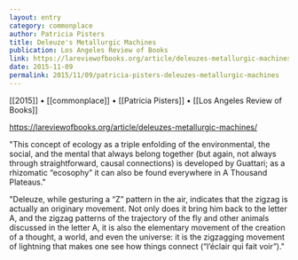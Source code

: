 ```yaml
---
layout: entry
category: commonplace
author: Patricia Pisters
title: Deleuze's Metallurgic Machines
publication: Los Angeles Review of Books
link: https://lareviewofbooks.org/article/deleuzes-metallurgic-machines/
date: 2015-11-09
permalink: 2015/11/09/patricia-pisters-deleuzes-metallurgic-machines
---
```


[[2015]] • [[commonplace]] • [[Patricia Pisters]] • [[Los Angeles Review of Books]]

https://lareviewofbooks.org/article/deleuzes-metallurgic-machines/

"This concept of ecology as a triple enfolding of the environmental, the social, and the mental that always belong together (but again, not always through straightforward, causal connections) is developed by Guattari; as a rhizomatic “ecosophy” it can also be found everywhere in A Thousand Plateaus."

"Deleuze, while gesturing a “Z” pattern in the air, indicates that the zigzag is actually an originary movement. Not only does it bring him back to the letter A, and the zigzag patterns of the trajectory of the fly and other animals discussed in the letter A, it is also the elementary movement of the creation of a thought, a world, and even the universe: it is the zigzagging movement of lightning that makes one see how things connect (“l’éclair qui fait voir”)."
